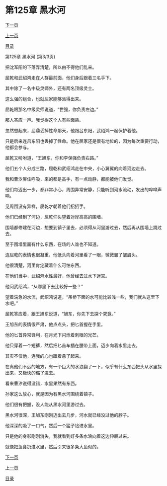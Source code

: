 <h1>第125章    黑水河</h1>
            <div><p><a href="./375_%E7%AC%AC126%E7%AB%A0_%E5%85%BB%E5%B0%B8%E6%B1%A0.md">下一页</a></p><p><a href="./373_%E7%AC%AC125%E7%AB%A0_%E9%BB%91%E6%B0%B4%E6%B2%B3.md">上一页</a></p><p><a href="../">目录</a></p></div>
            <div><p>第125章    黑水河 (第3/3页)</p><p>把沈军阳的下落弄清楚，所以由不得他们乱来。</p><p>屈乾和武绍鸿走在人群最前面，他们身后跟着三名手下。</p><p>其中除了一名中级灵师外，还有两名顶级灵士。</p><p>这么强的组合，也就屈家能够派得出来。</p><p>屈乾跟那名中级灵师说道，“世强，你负责左边。”</p><p>那人答应一声。我觉得这个人有些面熟。</p><p>忽然想起来，屈鼎丢掉性命那天，他跟吕东阳，武绍鸿一起保护着他。</p><p>只是后来连吕东阳也丢掉了性命。他在屈家还是很有地位的，因为每次重要行动，他都会参与。</p><p>屈乾又吩咐道，“王旭东，你和李保强负责右路。”</p><p>他们五个人分成三路，屈乾和武绍鸿走在中央，小心翼翼的向着河边走去。</p><p>我和曹汐屏住呼吸，来的都是高手，有一点动静，都能被他们发觉。</p><p>他们每迈出一步，都非常小心，周围异常安静，只能听到河水流动，发出的哗哗声响。</p><p>见周围没有异样，屈乾才朝着他们招招手。</p><p>他们已经到了河边，屈乾仰头望着对岸高高的围墙。</p><p>围墙都修建在河边，想要到镇子里去，必须得从河里游过去，然后再从围墙上跳过去。</p><p>至于围墙里面有什么东西，在场的人谁也不知道。</p><p>连屈乾的表情也很凝重，他低头向着河里看了一眼，微微皱了皱眉头。</p><p>他很清楚，河里肯定藏着什么可怕东西。</p><p>在他们当中，武绍鸿水性最好，他曾经去过水下迷宫。</p><p>他问武绍鸿，“从哪里下去比较好一些？”</p><p>望着湍急的水流，武绍鸿说道，“吊桥下面的水可能比较浅一些，我们就从这里下水吧。”</p><p>屈乾答应着，跟王旭东说道，“旭东，你先下去探个究竟。”</p><p>王旭东的表情很严肃，他点点头，把匕首握在手里。</p><p>他的匕首异常锋利，在月光下闪烁着刺眼的光芒。</p><p>他只穿着一个短裤，然后把匕首车插在腰带上面，迈步向着水里走去。</p><p>其实不仅他，连我的心也跟着悬了起来。</p><p>在离他们不远的地方，有一个巨大的水浪翻了一下，似乎有什么东西把头从水里探出来，又极快的缩了进去。</p><p>看来曹汐说得没错，水里果然有东西。</p><p>孙家这么放心，就是因为有黑水河围绕着镇子。</p><p>他们很有把握，没人能从黑水河里游过去。</p><p>黑水河很深，王旭东刚刚迈出去几步，河水就已经没过他的脖子。</p><p>他深深的吸了一口气，然后一个猛子钻进水里。</p><p>只是他的身影刚刚消失，我就看到好多条水浪向着这边伸展过来。</p><p>就像把鱼食扔进水里，然后引来很多条大鱼似的。</p></div>
            <div><p><a href="./375_%E7%AC%AC126%E7%AB%A0_%E5%85%BB%E5%B0%B8%E6%B1%A0.md">下一页</a></p><p><a href="./373_%E7%AC%AC125%E7%AB%A0_%E9%BB%91%E6%B0%B4%E6%B2%B3.md">上一页</a></p><p><a href="../">目录</a></p></div>